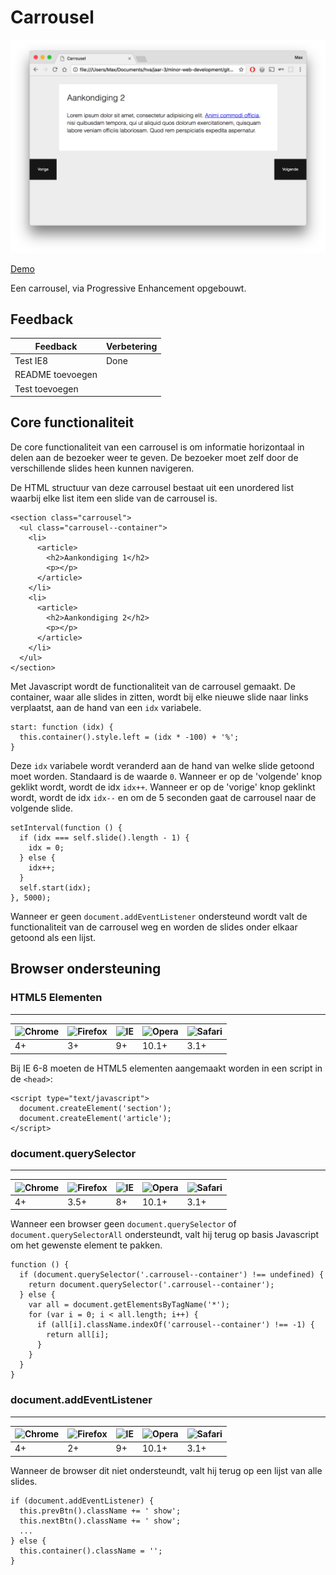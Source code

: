 # Carrousel

![Preview](screenshots/preview.png)

[Demo](https://vriesm060.github.io/browser-technologies/opdracht2/carrousel/)

Een carrousel, via Progressive Enhancement opgebouwt.

## Feedback

| Feedback | Verbetering |
| -------- | ----------- |
| Test IE8 | Done |
| README toevoegen | |
| Test toevoegen | |

## Core functionaliteit

De core functionaliteit van een carrousel is om informatie horizontaal in delen aan de bezoeker weer te geven. De bezoeker moet zelf door de verschillende slides heen kunnen navigeren.

De HTML structuur van deze carrousel bestaat uit een unordered list waarbij elke list item een slide van de carrousel is.

```
<section class="carrousel">
  <ul class="carrousel--container">
    <li>
      <article>
        <h2>Aankondiging 1</h2>
        <p></p>
      </article>
    </li>
    <li>
      <article>
        <h2>Aankondiging 2</h2>
        <p></p>
      </article>
    </li>
  </ul>
</section>
```

Met Javascript wordt de functionaliteit van de carrousel gemaakt. De container, waar alle slides in zitten, wordt bij elke nieuwe slide naar links verplaatst, aan de hand van een `idx` variabele.

```
start: function (idx) {
  this.container().style.left = (idx * -100) + '%';
}
```

Deze `idx` variabele wordt veranderd aan de hand van welke slide getoond moet worden. Standaard is de waarde `0`. Wanneer er op de 'volgende' knop geklikt wordt, wordt de idx `idx++`. Wanneer er op de 'vorige' knop geklinkt wordt, wordt de idx `idx--` en om de 5 seconden gaat de carrousel naar de volgende slide.

```
setInterval(function () {
  if (idx === self.slide().length - 1) {
    idx = 0;
  } else {
    idx++;
  }
  self.start(idx);
}, 5000);
```

Wanneer er geen `document.addEventListener` ondersteund wordt valt de functionaliteit van de carrousel weg en worden de slides onder elkaar getoond als een lijst.

## Browser ondersteuning

### HTML5 Elementen
---

![Chrome](https://raw.githubusercontent.com/alrra/browser-logos/master/src/chrome/chrome_24x24.png) | ![Firefox](https://raw.githubusercontent.com/alrra/browser-logos/master/src/firefox/firefox_24x24.png) | ![IE](https://raw.githubusercontent.com/alrra/browser-logos/master/src/edge/edge_24x24.png) | ![Opera](https://raw.githubusercontent.com/alrra/browser-logos/master/src/opera/opera_24x24.png) | ![Safari](https://raw.githubusercontent.com/alrra/browser-logos/master/src/safari/safari_24x24.png)
--- | --- | --- | --- | --- |
4+ | 3+ | 9+ | 10.1+ | 3.1+

Bij IE 6-8 moeten de HTML5 elementen aangemaakt worden in een script in de `<head>`:

```
<script type="text/javascript">
  document.createElement('section');
  document.createElement('article');
</script>
```

### document.querySelector
---

![Chrome](https://raw.githubusercontent.com/alrra/browser-logos/master/src/chrome/chrome_24x24.png) | ![Firefox](https://raw.githubusercontent.com/alrra/browser-logos/master/src/firefox/firefox_24x24.png) | ![IE](https://raw.githubusercontent.com/alrra/browser-logos/master/src/edge/edge_24x24.png) | ![Opera](https://raw.githubusercontent.com/alrra/browser-logos/master/src/opera/opera_24x24.png) | ![Safari](https://raw.githubusercontent.com/alrra/browser-logos/master/src/safari/safari_24x24.png)
--- | --- | --- | --- | --- |
4+ | 3.5+ | 8+ | 10.1+ | 3.1+

Wanneer een browser geen `document.querySelector` of `document.querySelectorAll` ondersteundt, valt hij terug op basis Javascript om het gewenste element te pakken.

```
function () {
  if (document.querySelector('.carrousel--container') !== undefined) {
    return document.querySelector('.carrousel--container');
  } else {
    var all = document.getElementsByTagName('*');
    for (var i = 0; i < all.length; i++) {
      if (all[i].className.indexOf('carrousel--container') !== -1) {
        return all[i];
      }
    }
  }
}
```

### document.addEventListener
---

![Chrome](https://raw.githubusercontent.com/alrra/browser-logos/master/src/chrome/chrome_24x24.png) | ![Firefox](https://raw.githubusercontent.com/alrra/browser-logos/master/src/firefox/firefox_24x24.png) | ![IE](https://raw.githubusercontent.com/alrra/browser-logos/master/src/edge/edge_24x24.png) | ![Opera](https://raw.githubusercontent.com/alrra/browser-logos/master/src/opera/opera_24x24.png) | ![Safari](https://raw.githubusercontent.com/alrra/browser-logos/master/src/safari/safari_24x24.png)
--- | --- | --- | --- | --- |
4+ | 2+ | 9+ | 10.1+ | 3.1+

Wanneer de browser dit niet ondersteundt, valt hij terug op een lijst van alle slides.

```
if (document.addEventListener) {
  this.prevBtn().className += ' show';
  this.nextBtn().className += ' show';
  ...
} else {
  this.container().className = '';
}
```
